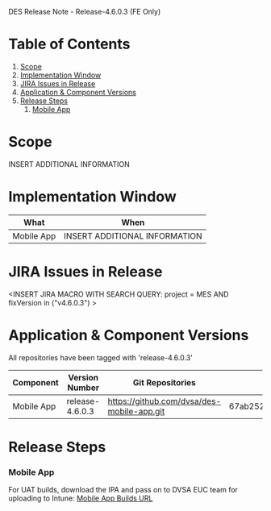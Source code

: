 
DES Release Note - Release-4.6.0.3 (FE Only)
# Table of Contents
1. [Scope](#Scope)
2. [Implementation Window](#Implementation-Window)
3. [JIRA Issues in Release](#JIRA-Issues-in-Release)
4. [Application & Component Versions](#Application-&-Component-Versions)
5. [Release Steps](#Release-Steps)
   1. [Mobile App](#Mobile-App)

# Scope
INSERT ADDITIONAL INFORMATION

# Implementation Window

| What | When |
| --- | --- |
| Mobile App | INSERT ADDITIONAL INFORMATION |

# JIRA Issues in Release
<INSERT JIRA MACRO WITH SEARCH QUERY: 
project = MES AND fixVersion in ("v4.6.0.3") >

# Application & Component Versions
All repositories have been tagged with 'release-4.6.0.3'

| Component | Version Number | Git Repositories | Git Commit |
| --- | --- | --- | --- |
| Mobile App | release-4.6.0.3 | https://github.com/dvsa/des-mobile-app.git | 67ab252c55c3ef6e9cb0c621dfb02d1e5aacf484 |

# Release Steps
### Mobile App
For UAT builds, download the IPA and pass on to DVSA EUC team for uploading to Intune:
[Mobile App Builds URL](http://jenkins.mobile.mgmt.mes.dvsacloud.uk:8080/job/des_mobile-app_build/)
